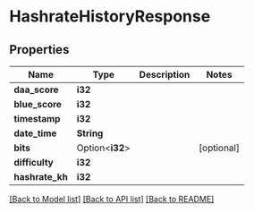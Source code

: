 # HashrateHistoryResponse

## Properties

Name | Type | Description | Notes
------------ | ------------- | ------------- | -------------
**daa_score** | **i32** |  | 
**blue_score** | **i32** |  | 
**timestamp** | **i32** |  | 
**date_time** | **String** |  | 
**bits** | Option<**i32**> |  | [optional]
**difficulty** | **i32** |  | 
**hashrate_kh** | **i32** |  | 

[[Back to Model list]](../README.md#documentation-for-models) [[Back to API list]](../README.md#documentation-for-api-endpoints) [[Back to README]](../README.md)


